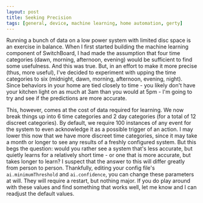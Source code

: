 ```yaml
---
layout: post
title: Seeking Precision
tags: [general, device, machine learning, home automation, gerty]
---
```


Running a bunch of data on a low power system with limited disc space is an exercise in balance.  When I first started building the machine learning component of SwitchBoard, I had made the assumption that four time categories (dawn, morning, afternoon, evening) would be sufficient to find some usefulness.  And this was true.  But, in an effort to make it more precise (thus, more useful), I've decided to experiment with upping the time categories to six (midnight, dawn, morning, afternoon, evening, night).  Since behaviors in your home are tied closely to time - you likely don't have your kitchen light on as much at 3am than you would at 5pm - I'm going to try and see if the predictions are more accurate.

This, however, comes at the cost of data required for learning.  We now break things up into 6 time categories and 2 day categories (for a total of 12 discreet categories).  By default, we require 100 instances of any event for the system to even acknowledge it as a possible trigger of an action.  I may lower this now that we have more discreet time categories, since it may take a month or longer to see any results of a freshly configured system.  But this begs the question: would you rather see a system that's less accurate, but quietly learns for a relatively short time - or one that is more accurate, but takes longer to learn?  I suspect that the answer to this will differ greatly from person to person.  Thankfully, editing your config file's `ai.minimumThreshold` and `ai.confidence`, you can change these parameters at will.  They will require a restart, but nothing major.  If you do play around with these values and find something that works well, let me know and I can readjust the default values.

